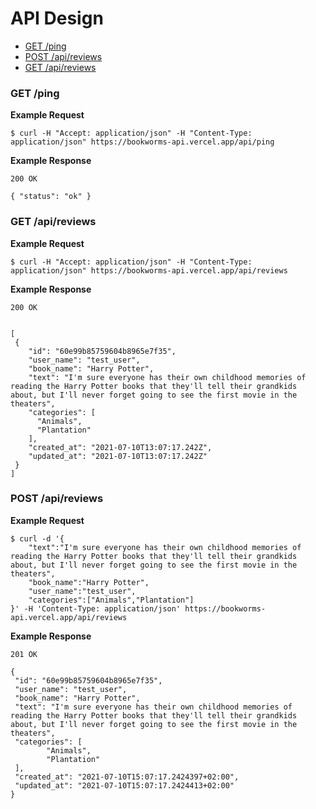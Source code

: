 API Design
==========

- [GET /ping](#get-ping)
- [POST /api/reviews](#post-api-reviews)
- [GET /api/reviews](#get-api-reviews)

### GET /ping

**Example Request**

```
$ curl -H "Accept: application/json" -H "Content-Type: application/json" https://bookworms-api.vercel.app/api/ping
```

**Example Response**

```
200 OK

{ "status": "ok" }
```




### GET /api/reviews

**Example Request**

```
$ curl -H "Accept: application/json" -H "Content-Type: application/json" https://bookworms-api.vercel.app/api/reviews

```

**Example Response**

```
200 OK


[
 {
    "id": "60e99b85759604b8965e7f35",
    "user_name": "test_user",
    "book_name": "Harry Potter",
    "text": "I'm sure everyone has their own childhood memories of reading the Harry Potter books that they'll tell their grandkids about, but I'll never forget going to see the first movie in the theaters",
    "categories": [
      "Animals",
      "Plantation"
    ],
    "created_at": "2021-07-10T13:07:17.242Z",
    "updated_at": "2021-07-10T13:07:17.242Z"
 }
]
```

### POST /api/reviews

**Example Request**

```
$ curl -d '{
    "text":"I'm sure everyone has their own childhood memories of reading the Harry Potter books that they'll tell their grandkids about, but I'll never forget going to see the first movie in the theaters",
    "book_name":"Harry Potter",
    "user_name":"test_user",
    "categories":["Animals","Plantation"] 
}' -H 'Content-Type: application/json' https://bookworms-api.vercel.app/api/reviews 

```

**Example Response**

```
201 OK

{
 "id": "60e99b85759604b8965e7f35",
 "user_name": "test_user",
 "book_name": "Harry Potter",
 "text": "I'm sure everyone has their own childhood memories of reading the Harry Potter books that they'll tell their grandkids about, but I'll never forget going to see the first movie in the theaters",
 "categories": [
        "Animals",
        "Plantation"
 ],
 "created_at": "2021-07-10T15:07:17.2424397+02:00",
 "updated_at": "2021-07-10T15:07:17.2424413+02:00"
}
```
